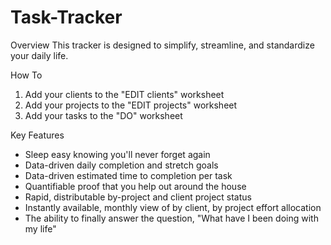 # Task-Tracker

Overview
This tracker is designed to simplify, streamline, and standardize your daily life.

How To
1) Add your clients to the "EDIT clients" worksheet
2) Add your projects to the "EDIT projects" worksheet
3) Add your tasks to the "DO" worksheet

Key Features
- Sleep easy knowing you'll never forget again
- Data-driven daily completion and stretch goals
- Data-driven estimated time to completion per task
- Quantifiable proof that you help out around the house
- Rapid, distributable by-project and client project status
- Instantly available, monthly view of by client, by project effort allocation
- The ability to finally answer the question, "What have I been doing with my life"
